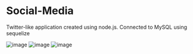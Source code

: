 # Social-Media
 
Twitter-like application created using node.js. Connected to MySQL using sequelize

![image](https://user-images.githubusercontent.com/19611332/226201077-ffad9b5e-a33f-4eec-bac7-f471fdc7052d.png)
![image](https://user-images.githubusercontent.com/19611332/226201135-edd1912c-db88-476a-a013-6b9f3c7d13d7.png)
![image](https://user-images.githubusercontent.com/19611332/226201215-2de1740f-6a0e-4eac-85c2-2d4bb59f34ea.png)
